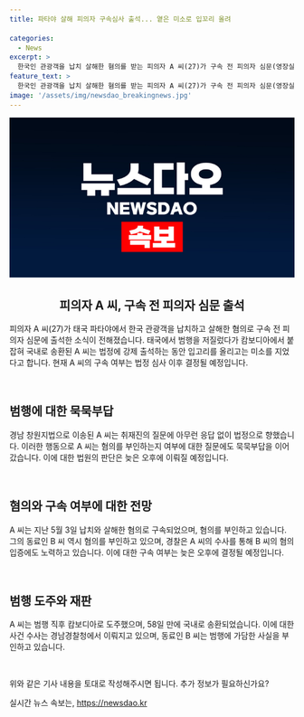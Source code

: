 ```yaml
---
title: 파타야 살해 피의자 구속심사 출석... 옅은 미소로 입꼬리 올려

categories:
  - News
excerpt: >
  한국인 관광객을 납치 살해한 혐의를 받는 피의자 A 씨(27)가 구속 전 피의자 심문(영장실질심사)에 출석했다. 경찰 호송차에서 내려 법정으로 향하는 그의 모습은 고개를 숙이고 미소를 짓는 듯했다. 취재진의 질문에는 묵묵부답으로 법정으로 들어갔으며, A씨의 구속 여부는 늦은 오후 결정될 전망이다. A 씨는 태국에서의 범행 후 캄보디아로 도주했다가 국내로 송환되었으며, 혐의를 전면 부인 중인 B 씨 역시 국내 재판을 받고 있다.
feature_text: >
  한국인 관광객을 납치 살해한 혐의를 받는 피의자 A 씨(27)가 구속 전 피의자 심문(영장실질심사)에 출석했다. 경찰 호송차에서 내려 법정으로 향하는 그의 모습은 고개를 숙이고 미소를 짓는 듯했다. 취재진의 질문에는 묵묵부답으로 법정으로 들어갔으며, A씨의 구속 여부는 늦은 오후 결정될 전망이다. A 씨는 태국에서의 범행 후 캄보디아로 도주했다가 국내로 송환되었으며, 혐의를 전면 부인 중인 B 씨 역시 국내 재판을 받고 있다.
image: '/assets/img/newsdao_breakingnews.jpg'
---
```


<p><img src="/assets/img/newsdao_breakingnews.jpg" alt="flaretime 속보" /></p>

<div style="text-align: center;"><h2 data-ke-size="size26">피의자 A 씨, 구속 전 피의자 심문 출석</h2></div>

<p>피의자 A 씨(27)가 태국 파타야에서 한국 관광객을 납치하고 살해한 혐의로 구속 전 피의자 심문에 출석한 소식이 전해졌습니다. 태국에서 범행을 저질렀다가 캄보디아에서 붙잡혀 국내로 송환된 A 씨는 법정에 강제 출석하는 동안 입고리를 올리고는 미소를 지었다고 합니다. 현재 A 씨의 구속 여부는 법정 심사 이후 결정될 예정입니다.</p>

<p data-ke-size="size16">&nbsp;</p>

<h2 data-ke-size="size24">범행에 대한 묵묵부답</h2>

<p>경남 창원지법으로 이송된 A 씨는 취재진의 질문에 아무런 응답 없이 법정으로 향했습니다. 이러한 행동으로 A 씨는 혐의를 부인하는지 여부에 대한 질문에도 묵묵부답을 이어갔습니다. 이에 대한 법원의 판단은 늦은 오후에 이뤄질 예정입니다.</p>

<p data-ke-size="size16">&nbsp;</p>

<h2 data-ke-size="size24">혐의와 구속 여부에 대한 전망</h2>

<p>A 씨는 지난 5월 3일 납치와 살해한 혐의로 구속되었으며, 혐의를 부인하고 있습니다. 그의 동료인 B 씨 역시 혐의를 부인하고 있으며, 경찰은 A 씨의 수사를 통해 B 씨의 혐의 입증에도 노력하고 있습니다. 이에 대한 구속 여부는 늦은 오후에 결정될 예정입니다.</p>

<p data-ke-size="size16">&nbsp;</p>

<h2 data-ke-size="size24">범행 도주와 재판</h2>

<p>A 씨는 범행 직후 캄보디아로 도주했으며, 58일 만에 국내로 송환되었습니다. 이에 대한 사건 수사는 경남경찰청에서 이뤄지고 있으며, 동료인 B 씨는 범행에 가담한 사실을 부인하고 있습니다.</p>

<p data-ke-size="size16">&nbsp;</p>

<p>위와 같은 기사 내용을 토대로 작성해주시면 됩니다. 추가 정보가 필요하신가요?</p>
실시간 뉴스 속보는, <a href="https://newsdao.kr" rel="dofollow">https://newsdao.kr</a>


